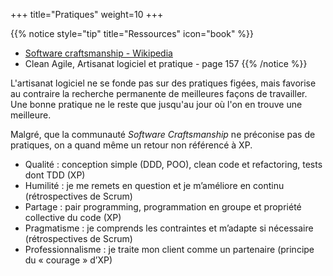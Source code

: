 +++
title="Pratiques"
weight=10
+++

{{% notice style="tip" title="Ressources" icon="book" %}}
- [Software craftsmanship - Wikipedia](https://fr.wikipedia.org/wiki/Software_craftsmanship#Fondamentalement_:_un_retour_non_r%C3%A9f%C3%A9renc%C3%A9_%C3%A0_XP)
- Clean Agile, Artisanat logiciel et pratique - page 157
{{% /notice %}}

L'artisanat logiciel ne se fonde pas sur des pratiques figées, mais favorise au contraire la recherche permanente de meilleures façons de travailler. Une bonne pratique ne le reste que jusqu'au jour où l'on en trouve une meilleure.

Malgré, que la communauté *Software Craftsmanship* ne préconise pas de pratiques, on a quand même un retour non référencé à XP.
- Qualité : conception simple (DDD, POO), clean code et refactoring, tests dont TDD (XP)
- Humilité : je me remets en question et je m’améliore en continu (rétrospectives de Scrum)
- Partage : pair programming, programmation en groupe et propriété collective du code (XP)
- Pragmatisme : je comprends les contraintes et m’adapte si nécessaire (rétrospectives de Scrum)
- Professionnalisme : je traite mon client comme un partenaire (principe du « courage » d’XP)